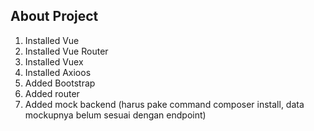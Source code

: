 ## About Project

1. Installed Vue
2. Installed Vue Router
3. Installed Vuex
4. Installed Axioos
5. Added Bootstrap
6. Added router
7. Added mock backend (harus pake command composer install,
   data mockupnya belum sesuai dengan endpoint)
